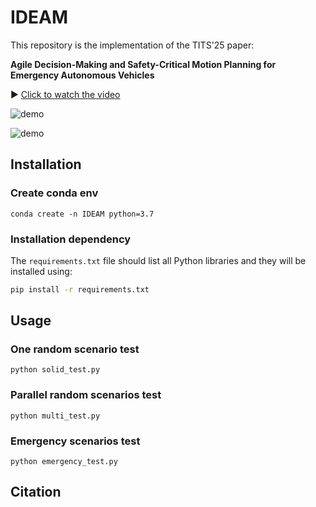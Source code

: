 # IDEAM

This repository is the implementation of the TITS'25 paper:

**Agile Decision-Making and Safety-Critical Motion Planning for Emergency Autonomous Vehicles**

▶️ [Click to watch the video](https://www.youtube.com/watch?v=873BZoQSf-Q)

![demo](assets/demo1.gif)

![demo](assets/demo2.gif)

## Installation

### Create conda env

```shell
conda create -n IDEAM python=3.7
```

### Installation dependency

The `requirements.txt` file should list all Python libraries and they will be installed using:

```bash
pip install -r requirements.txt
```

## Usage

### **One random scenario test** 

```shell
python solid_test.py
```

### **Parallel random scenarios test** 

```shell
python multi_test.py
```

### Emergency scenarios test

```shell
python emergency_test.py
```

## Citation

